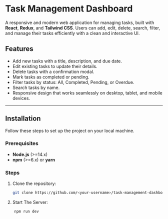 # Task Management Dashboard

A responsive and modern web application for managing tasks, built with **React**, **Redux**, and **Tailwind CSS**. Users can add, edit, delete, search, filter, and manage their tasks efficiently with a clean and interactive UI.

## Features

- Add new tasks with a title, description, and due date.
- Edit existing tasks to update their details.
- Delete tasks with a confirmation modal.
- Mark tasks as completed or pending.
- Filter tasks by status: All, Completed, Pending, or Overdue.
- Search tasks by name.
- Responsive design that works seamlessly on desktop, tablet, and mobile devices.

---

## Installation

Follow these steps to set up the project on your local machine.

### Prerequisites

- **Node.js** (>=14.x)
- **npm** (>=6.x) or **yarn**

### Steps

1. Clone the repository:
   ```bash
   git clone https://github.com/<your-username>/task-management-dashboard.git
   ```

2. Start The Server:
```bash 
    npm run dev
